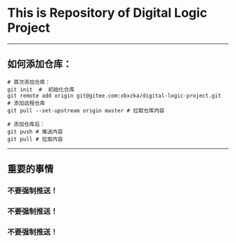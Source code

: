 # This is Repository of Digital Logic Project

---


## 如何添加仓库：
```shell
# 首次添加仓库：
git init  #  初始化仓库
git remote add origin git@gitee.com:xbxzka/digital-logic-project.git   # 添加远程仓库
git pull --set-upstream origin master # 拉取仓库内容

# 添加仓库后：
git push # 推送内容
git pull # 拉取内容
```

---

## 重要的事情

### 不要强制推送！

### 不要强制推送！

### 不要强制推送！